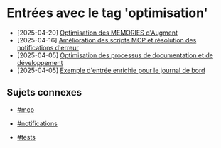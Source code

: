 # Entrées avec le tag 'optimisation'

- [2025-04-20] [Optimisation des MEMORIES d'Augment](../entries/2025-04-20-optimisation-memories-augment.md)
- [2025-04-16] [Amélioration des scripts MCP et résolution des notifications d'erreur](../entries/2025-04-16-amelioration-scripts-mcp.md)
- [2025-04-05] [Optimisation des processus de documentation et de développement](../entries/2025-04-05-19-58-optimisation-des-processus-de-documentation-et-de-d-veloppement.md)
- [2025-04-05] [Exemple d'entrée enrichie pour le journal de bord](../entries/2025-04-05-06-15-exemple-d-entree-enrichie.md)

## Sujets connexes

- [#mcp](mcp.md)

- [#notifications](notifications.md)

- [#tests](tests.md)

